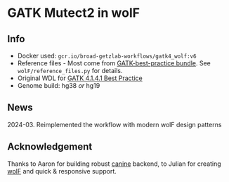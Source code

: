 # GATK Mutect2 in wolF

## Info

- Docker used: `gcr.io/broad-getzlab-workflows/gatk4_wolf:v6`
- Reference files - Most come from [GATK-best-practice bundle](https://console.cloud.google.com/storage/browser/gatk-best-practices/). See `wolF/reference_files.py` for details.
- Original WDL for [GATK 4.1.4.1 Best Practice](https://github.com/gatk-workflows/gatk4-somatic-snvs-indels/tree/2.7.0)
- Genome build: hg38 *or* hg19

## News

2024-03. Reimplemented the workflow with modern wolF design patterns

## Acknowledgement

Thanks to Aaron for building robust [canine](https://github.com/broadinstitute/canine) backend, to Julian for creating [wolF](https://github.com/getzlab/wolF) and quick & responsive support.


